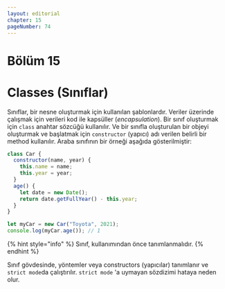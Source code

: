 ```yaml
---
layout: editorial
chapter: 15
pageNumber: 74
---
```


# Bölüm 15

# Classes (Sınıflar)

Sınıflar, bir nesne oluşturmak için kullanılan şablonlardır. Veriler üzerinde çalışmak için verileri kod ile kapsüller (_encapsulation_). Bir sınıf oluşturmak için `class` anahtar sözcüğü kullanılır. Ve bir sınıfla oluşturulan bir objeyi oluşturmak ve başlatmak için `constructor` (yapıcı) adı verilen belirli bir method kullanılır. Araba sınıfının bir örneği aşağıda gösterilmiştir:

```javascript
class Car {
  constructor(name, year) {
    this.name = name;
    this.year = year;
  }
  age() {
    let date = new Date();
    return date.getFullYear() - this.year;
  }
}

let myCar = new Car("Toyota", 2021);
console.log(myCar.age()); // 1
```

{% hint style="info" %}
Sınıf, kullanımından önce tanımlanmalıdır.
{% endhint %}

Sınıf gövdesinde, yöntemler veya constructors (yapıcılar) tanımlanır ve `strict mode`da çalıştırılır. `strict mode` 'a uymayan sözdizimi hataya neden olur.&#x20;
